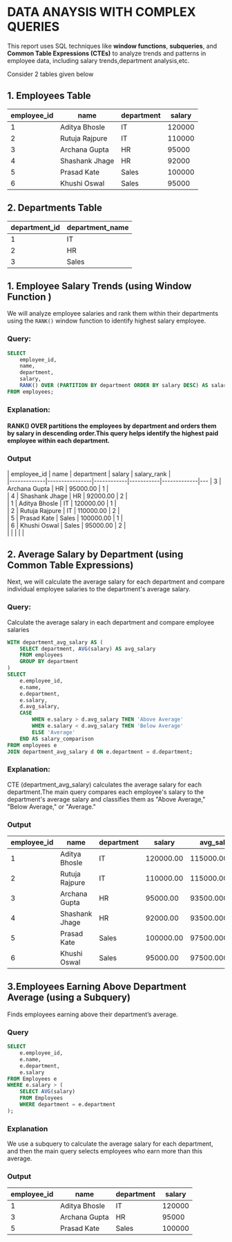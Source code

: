 # DATA ANAYSIS WITH COMPLEX QUERIES
 This report uses SQL techniques like **window functions**, **subqueries**, and **Common Table Expressions (CTEs)** to analyze trends and patterns in employee data, including salary trends,department analysis,etc.

 Consider 2 tables given below
## 1. Employees Table

| employee_id | name           | department | salary |   
|-------------|----------------|------------|--------|
| 1           | Aditya Bhosle  | IT         | 120000 |   
| 2           | Rutuja Rajpure | IT         | 110000 |   
| 3           | Archana Gupta  | HR         | 95000  |   
| 4           | Shashank Jhage | HR         | 92000  |  
| 5           | Prasad Kate    | Sales      | 100000 |   
| 6           | Khushi Oswal   | Sales      | 95000  |   

## 2. Departments Table

| department_id | department_name |   
|---------------|-----------------|
| 1             | IT              |   
| 2             | HR              |   
| 3             | Sales     


## 1. **Employee Salary Trends** (using Window Function )

We will analyze employee salaries and rank them within their departments using the `RANK()` window function to identify highest salary employee.

###  Query:
```sql
SELECT 
    employee_id,
    name,
    department,
    salary,
    RANK() OVER (PARTITION BY department ORDER BY salary DESC) AS salary_rank
FROM employees;
```

### Explanation:
#### RANK() OVER partitions the employees by department and orders them by salary in descending order.This query helps identify the highest paid employee within each department.

### Output
| employee_id | name           | department | salary    | salary_rank |   
|-------------|----------------|------------|-----------|-------------|---
| 3           | Archana Gupta  | HR         | 95000.00  | 1           |  
| 4           | Shashank Jhage | HR         | 92000.00  | 2           |   
| 1           | Aditya Bhosle  | IT         | 120000.00 | 1           |   
| 2           | Rutuja Rajpure | IT         | 110000.00 | 2           |   
| 5           | Prasad Kate    | Sales      | 100000.00 | 1           |   
| 6           | Khushi Oswal   | Sales      | 95000.00  | 2           |   
|             |                |            |           |
## 2. Average Salary by Department (using Common Table Expressions)

 Next, we will calculate the average salary for each department and compare individual employee salaries to the department's average salary.
### Query:

 Calculate the average salary in each department and compare employee salaries
```sql
WITH department_avg_salary AS (
    SELECT department, AVG(salary) AS avg_salary
    FROM employees
    GROUP BY department
)
SELECT 
    e.employee_id,
    e.name,
    e.department,
    e.salary,
    d.avg_salary,
    CASE 
        WHEN e.salary > d.avg_salary THEN 'Above Average'
        WHEN e.salary < d.avg_salary THEN 'Below Average'
        ELSE 'Average'
    END AS salary_comparison
FROM employees e
JOIN department_avg_salary d ON e.department = d.department;
```
### Explanation:

 CTE (department_avg_salary) calculates the average salary for each department.The main query compares each employee's salary to the department's average salary and classifies them as "Above Average," "Below Average," or "Average."

### Output
| employee_id | name           | department | salary    | avg_salary    | salary_comparison |   
|-------------|----------------|------------|-----------|---------------|-------------------|
| 1           | Aditya Bhosle  | IT         | 120000.00 | 115000.000000 | Above Average     |   
| 2           | Rutuja Rajpure | IT         | 110000.00 | 115000.000000 | Below Average     |   
| 3           | Archana Gupta  | HR         | 95000.00  | 93500.000000  | Above Average     |  
| 4           | Shashank Jhage | HR         | 92000.00  | 93500.000000  | Below Average     |   
| 5           | Prasad Kate    | Sales      | 100000.00 | 97500.000000  | Above Average     |   
| 6           | Khushi Oswal   | Sales      | 95000.00  | 97500.000000  | Below Average 

## 3.Employees Earning Above Department Average (using a Subquery)
 Finds employees earning above their department’s average.

### Query
```sql
SELECT 
    e.employee_id, 
    e.name, 
    e.department, 
    e.salary
FROM Employees e
WHERE e.salary > (
    SELECT AVG(salary) 
    FROM Employees 
    WHERE department = e.department
);
```
### Explanation
 We use a subquery to calculate the average salary for each department, and then the main query selects employees who earn more than this average.

### Output
| employee_id | name          | department | salary |   
|-------------|---------------|------------|--------|
| 1           | Aditya Bhosle | IT         | 120000 |   
| 3           | Archana Gupta | HR         | 95000  |   
| 5           | Prasad Kate   | Sales      | 100000 |   
